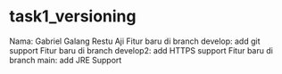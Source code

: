 # task1_versioning
Nama: Gabriel Galang Restu Aji
Fitur baru di branch develop: add git support
Fitur baru di branch develop2: add HTTPS support
Fitur baru di branch main: add JRE Support
